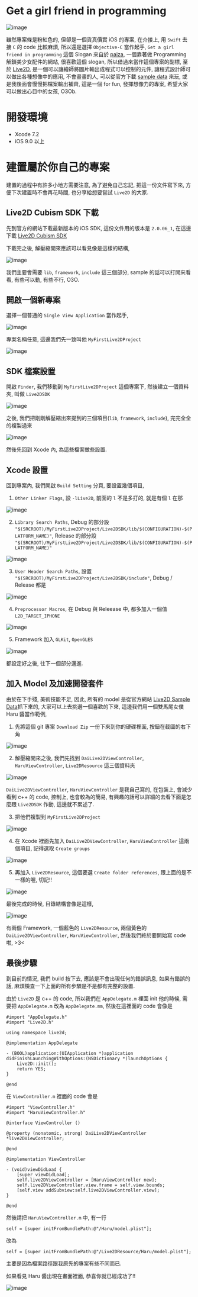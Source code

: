 # Get a girl friend in programming

![image](https://s3-ap-northeast-1.amazonaws.com/daidoujiminecraft/Daidouji/DaiLive2DPlayground2.gif)

雖然專案條是粉紅色的, 但卻是一個貨真價實 iOS 的專案, 在介接上, 用 `Swift` 去接 `C` 的 code 比較麻煩, 
所以還是選擇 `Objective-C` 當作起手, `Get a girl friend in programming` 這個 Slogan 來自於 [paiza](https://paiza.jp/poh/ando), 
一個靠著做 Programming 解鎖美少女配件的網站,  很喜歡這個 slogan, 所以借過來當作這個專案的副標, 
至於 [Live2D](http://www.live2d.com/), 是一個可以讓繪師將圖片輸出成程式可以控制的元件, 讓程式設計師可以做出各種想像中的應用, 
不會畫畫的人, 可以從官方下載 [sample data](http://sites.cybernoids.jp/cubism_e/samples) 來玩, 或是我後面會慢慢把檔案輸出補齊,
這是一個 for fun, 發揮想像力的專案, 希望大家可以做出心目中的女孩, O3Ob.

# 開發環境

 - Xcode 7.2
 - iOS 9.0 以上

# 建置屬於你自己的專案

建置的過程中有許多小地方需要注意, 為了避免自己忘記, 把這一份文件寫下來, 方便下次建置時不會再花時間, 也分享給想要嘗試 `Live2D` 的大家.

## Live2D Cubism SDK 下載
先到官方的網站下載最新版本的 iOS SDK, 這份文件用的版本是 `2.0.06_1`, 在這邊下載 [Live2D Cubism SDK](http://sites.cybernoids.jp/cubism-sdk2/ios/ios_dl)

下載完之後, 解壓縮開來應該可以看見像是這樣的結構, 

![image](https://s3-ap-northeast-1.amazonaws.com/daidoujiminecraft/Daidouji/%E8%9E%A2%E5%B9%95%E5%BF%AB%E7%85%A7+2015-12-21+%E4%B8%8B%E5%8D%882.12.19.png)

我們主要會需要 `lib`, `framework`, `include` 這三個部分, sample 的話可以打開來看看, 有些可以動, 有些不行, O3O.

## 開啟一個新專案
選擇一個普通的 `Single View Application` 當作起手, 

![image](https://s3-ap-northeast-1.amazonaws.com/daidoujiminecraft/Daidouji/%E8%9E%A2%E5%B9%95%E5%BF%AB%E7%85%A7+2015-12-21+%E4%B8%8B%E5%8D%882.18.03.png)

專案名稱任意, 這邊我們先一致叫他 `MyFirstLive2DProject`

![image](https://s3-ap-northeast-1.amazonaws.com/daidoujiminecraft/Daidouji/%E8%9E%A2%E5%B9%95%E5%BF%AB%E7%85%A7+2015-12-21+%E4%B8%8B%E5%8D%882.20.32.png)

## SDK 檔案設置
開啟 `Finder`, 我們移動到 `MyFirstLive2DProject` 這個專案下, 然後建立一個資料夾, 叫做 `Live2DSDK`

![image](https://s3-ap-northeast-1.amazonaws.com/daidoujiminecraft/Daidouji/%E8%9E%A2%E5%B9%95%E5%BF%AB%E7%85%A7+2015-12-21+%E4%B8%8B%E5%8D%882.26.08.png)

之後, 我們把剛剛解壓縮出來提到的三個項目(`lib`, `framework`, `include`), 完完全全的複製過來

![image](https://s3-ap-northeast-1.amazonaws.com/daidoujiminecraft/Daidouji/%E8%9E%A2%E5%B9%95%E5%BF%AB%E7%85%A7+2015-12-21+%E4%B8%8B%E5%8D%882.28.28.png)

然後先回到 Xcode 內, 為這些檔案做些設置.

## Xcode 設置
回到專案內, 我們開啟 `Build Setting` 分頁, 要設置幾個項目,

 1. `Other Linker Flags`, 設 `-lLive2D`, 前面的 `l` 不是多打的, 就是有個 `l` 在那

 ![image](https://s3-ap-northeast-1.amazonaws.com/daidoujiminecraft/Daidouji/%E8%9E%A2%E5%B9%95%E5%BF%AB%E7%85%A7+2015-12-21+%E4%B8%8B%E5%8D%882.34.07.png)

 2. `Library Search Paths`, Debug 的部分設 `"$(SRCROOT)/MyFirstLive2DProject/Live2DSDK/lib/$(CONFIGURATION)-$(PLATFORM_NAME)"`, Release 的部分設 `"$(SRCROOT)/MyFirstLive2DProject/Live2DSDK/lib/$(CONFIGURATION)-$(PLATFORM_NAME)"`

 ![image](https://s3-ap-northeast-1.amazonaws.com/daidoujiminecraft/Daidouji/%E8%9E%A2%E5%B9%95%E5%BF%AB%E7%85%A7+2015-12-21+%E4%B8%8B%E5%8D%882.41.10.png)
 
 3. `User Header Search Paths`, 設置 `"$(SRCROOT)/MyFirstLive2DProject/Live2DSDK/include"`, Debug / Release 都是

 ![image](https://s3-ap-northeast-1.amazonaws.com/daidoujiminecraft/Daidouji/%E8%9E%A2%E5%B9%95%E5%BF%AB%E7%85%A7+2015-12-21+%E4%B8%8B%E5%8D%882.48.38.png)
 
 4. `Preprocessor Macros`, 在 Debug 與 Releease 中, 都多加入一個值 `L2D_TARGET_IPHONE`

 ![image](https://s3-ap-northeast-1.amazonaws.com/daidoujiminecraft/Daidouji/%E8%9E%A2%E5%B9%95%E5%BF%AB%E7%85%A7+2015-12-21+%E4%B8%8B%E5%8D%882.53.26.png)
 
 5. Framework 加入 `GLKit`, `OpenGLES`

 ![image](https://s3-ap-northeast-1.amazonaws.com/daidoujiminecraft/Daidouji/%E8%9E%A2%E5%B9%95%E5%BF%AB%E7%85%A7+2015-12-21+%E4%B8%8B%E5%8D%882.43.49.png)
 
都設定好之後, 往下一個部分邁進.

## 加入 Model 及加速開發套件
由於在下手殘, 美術技能不足, 因此, 所有的 model 是從官方網站 [Live2D Sample Data](http://sites.cybernoids.jp/cubism_e/samples)抓下來的, 大家可以上去挑選一個喜歡的下來, 這邊我們用一個雙馬尾女僕 Haru 醬當作範例, 

 1. 先將這個 git 專案 `Download Zip` 一份下來到你的硬碟裡面, 按鈕在截圖的右下角
 
 ![image](https://s3-ap-northeast-1.amazonaws.com/daidoujiminecraft/Daidouji/%E8%9E%A2%E5%B9%95%E5%BF%AB%E7%85%A7+2015-12-21+%E4%B8%8B%E5%8D%883.21.58.png)
 
 2. 解壓縮開來之後, 我們先找到 `DaiLive2DViewController`, `HaruViewController`, `Live2DResource` 這三個資料夾

 ![image](https://s3-ap-northeast-1.amazonaws.com/daidoujiminecraft/Daidouji/%E8%9E%A2%E5%B9%95%E5%BF%AB%E7%85%A7+2015-12-21+%E4%B8%8B%E5%8D%883.35.43.png)
 
 `DaiLive2DViewController`, `HaruViewController` 是我自己寫的, 在包裝上, 會減少看到 c++ 的 code, 控制上, 也會較為的簡易, 有興趣的話可以詳細的去看下面是怎麼跟 `Live2DSDK` 作動, 這邊就不累述了.
 
 3. 把他們複製到 `MyFirstLive2DProject`

 ![image](https://s3-ap-northeast-1.amazonaws.com/daidoujiminecraft/Daidouji/%E8%9E%A2%E5%B9%95%E5%BF%AB%E7%85%A7+2015-12-21+%E4%B8%8B%E5%8D%883.37.58.png)
 
 4. 在 Xcode 裡面先加入 `DaiLive2DViewController`, `HaruViewController` 這兩個項目, 記得選取 `Create groups`

 ![image](https://s3-ap-northeast-1.amazonaws.com/daidoujiminecraft/Daidouji/%E8%9E%A2%E5%B9%95%E5%BF%AB%E7%85%A7+2015-12-21+%E4%B8%8B%E5%8D%883.32.26.png)
 
 5. 再加入 `Live2DResource`, 這個要選 `Create folder references`, 跟上面的是不一樣的喔, 切記!!

 ![image](https://s3-ap-northeast-1.amazonaws.com/daidoujiminecraft/Daidouji/%E8%9E%A2%E5%B9%95%E5%BF%AB%E7%85%A7+2015-12-21+%E4%B8%8B%E5%8D%883.40.15.png)
 
 最後完成的時候, 目錄結構會像是這樣, 
 
 ![image](https://s3-ap-northeast-1.amazonaws.com/daidoujiminecraft/Daidouji/%E8%9E%A2%E5%B9%95%E5%BF%AB%E7%85%A7+2015-12-21+%E4%B8%8B%E5%8D%883.42.04.png)
 
 有兩個 Framework, 一個藍色的 `Live2DResource`, 兩個黃色的 `DaiLive2DViewController`, `HaruViewController`, 然後我們終於要開始寫 code 啦, >3<
 
## 最後步驟
到目前的情況, 我們 build 按下去, 應該是不會出現任何的錯誤訊息, 如果有錯誤的話, 麻煩檢查一下上面的所有步驟是不是都有完整的設置.

由於 `Live2D` 是 c++ 的 code, 所以我們在 `AppDelegate.m` 裡面 init 他的時候, 需要把 `AppDelegate.m` 改為 `AppDelegate.mm`, 然後在這裡面的 code 會像是

`````objc
#import "AppDelegate.h"
#import "Live2D.h"

using namespace live2d;

@implementation AppDelegate

- (BOOL)application:(UIApplication *)application didFinishLaunchingWithOptions:(NSDictionary *)launchOptions {
    Live2D::init();
    return YES;
}

@end
`````

在 `ViewController.m` 裡面的 code 會是

`````objc
#import "ViewController.h"
#import "HaruViewController.h"

@interface ViewController ()

@property (nonatomic, strong) DaiLive2DViewController *live2DViewController;

@end

@implementation ViewController

- (void)viewDidLoad {
    [super viewDidLoad];
    self.live2DViewController = [HaruViewController new];
    self.live2DViewController.view.frame = self.view.bounds;
    [self.view addSubview:self.live2DViewController.view];
}

@end
`````

然後請把 `HaruViewController.m` 中, 有一行

`````objc
self = [super initFromBundlePath:@"/Haru/model.plist"];
`````

改為

`````objc
self = [super initFromBundlePath:@"/Live2DResource/Haru/model.plist"];
`````

主要是因為檔案路徑跟我原先的專案有些不同而已.

如果看見 Haru 醬出現在畫面裡面, 恭喜你就已經成功了!!

![image](https://s3-ap-northeast-1.amazonaws.com/daidoujiminecraft/Daidouji/%E8%9E%A2%E5%B9%95%E5%BF%AB%E7%85%A7+2015-12-21+%E4%B8%8B%E5%8D%883.58.53.png)

